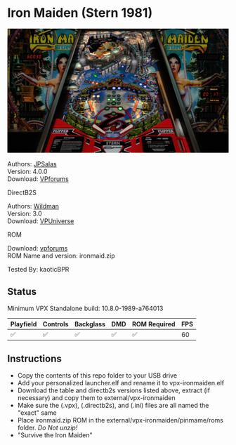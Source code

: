 # Iron Maiden (Stern 1981)

![Table Preview](https://github.com/lilalien/vpx-images/blob/main/vpx-ironmaiden.png)

Authors: [JPSalas](https://www.vpforums.org/index.php?showuser=277)  
Version: 4.0.0  
Download: [VPforums](https://www.vpforums.org/index.php?app=downloads&showfile=14337#)

DirectB2S

Authors: [Wildman](https://vpuniverse.com/profile/5-wildman/)  
Version: 3.0  
Download: [VPUniverse](https://vpuniverse.com/files/file/2455-iron-maiden-stern-1981/)

ROM

Download: [vpforums](https://www.vpforums.org/index.php?app=downloads&showfile=169)  
ROM Name and version: ironmaid.zip

Tested By: kaoticBPR

## Status 

Minimum VPX Standalone build: 10.8.0-1989-a764013

| Playfield | Controls | Backglass | DMD | ROM Required | FPS | 
|-----------|----------|-----------|-----|--------------|-----|
| :white_check_mark: | :white_check_mark: | :white_check_mark: | :white_check_mark: | :white_check_mark: | 60 |

## Instructions

- Copy the contents of this repo folder to your USB drive
- Add your personalized launcher.elf and rename it to vpx-ironmaiden.elf
- Download the table and directb2s versions listed above, extract (if necessary) and copy them to external/vpx-ironmaiden
- Make sure the (.vpx), (.directb2s), and (.ini) files are all named the "exact" same
- Place ironmaid.zip ROM in the external/vpx-ironmaiden/pinmame/roms folder. *Do Not unzip!*
- "Survive the Iron Maiden"
